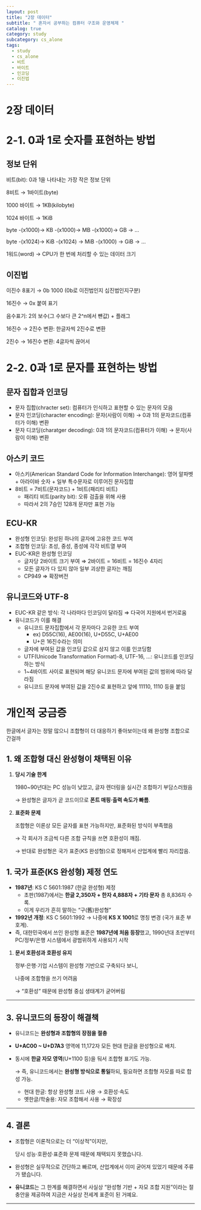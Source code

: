 ```yaml
---
layout: post
title: "2장 데이터"
subtitle: " 혼자서 공부하는 컴퓨터 구조와 운영체제 "
catalog: true
category: study
subcategory: cs_alone
tags:
  - study
  - cs_alone
  - 비트
  - 바이트
  - 인코딩
  - 이진법
---
```


# 2장 데이터

# 2-1. 0과 1로 숫자를 표현하는 방법

## 정보 단위

비트(bit): 0과 1을 나타내는 가장 작은 정보 단위

8비트 → 1바이트(byte)

1000 바이트 → 1KB(kilobyte)

1024 바이트 → 1KiB

byte -(x1000)→ KB -(x1000)→ MB -(x1000)→ GB → …

byte -(x1024)→ KiB -(x1024) → MiB -(x1000) → GiB → …

1워드(word) → CPU가 한 번에 처리할 수 있는 데이터 크기

## 이진법

이진수 8표기 → 0b 1000 (0b로 이진법인지 십진법인지구분)

16진수 → 0x 붙여 표기

음수표기: 2의 보수(그 수보다 큰 2^n에서 뺸값) + 플래그

16진수 → 2진수 변환: 한글자씩 2진수로 변환

2진수 → 16진수 변환: 4글자씩 끊어서

# 2-2. 0과 1로 문자를 표현하는 방법

## 문자 집합과 인코딩

- 문자 집합(chracter set): 컴퓨터가 인식하고 표현할 수 있는 문자의 모음
- 문자 인코딩(character encoding): 문자(사람이 이해) → 0과 1의 문자코드(컴퓨터가 이해) 변환
- 문자 디코딩(charatger decoding): 0과 1의 문자코드(컴퓨터가 이해) → 문자(사람이 이해) 변환

## 아스키 코드

- 아스키(American Standard Code for Information Interchange): 영어 알파벳 + 아라이바 숫자 + 일부 특수문자로 이루어진 문자집합
- 8비트 = 7비트(문자코드) + 1비트(패리티 비트)
    - 패리티 비트(parity bit): 오류 검출을 위해 사용
    - 따라서 2의 7승인 128개 문자만 표현 가능

## ECU-KR

- 완성형 인코딩: 완성된 하나의 글자에 고유한 코드 부여
- 조합형 인코딩: 초성, 중성, 종성에 각각 비트열 부여
- EUC-KR은 완성형 인코딩
    - 글자당 2바이트 크기 부여 ⇒ 2바이트 = 16비트 = 16진수 4자리
    - 모든 글자가 다 있지 않아 일부 괴상한 글자는 깨짐
    - CP949 ⇒ 확장버전

## 유니코드와 UTF-8

- EUC-KR 같은 방식: 각 나라마다 인코딩이 달라짐 ⇒ 다국어 지원에서 번거로움
- 유니코드가 이를 해결
    - 유니코드 문자집합에서 각 문자마다 고유한 코드 부여
        - ex) D55C(16), AE00(16), U+D55C, U+AE00
        - U+은 16진수라는 의미
    - 글자에 부여된 값을 인코딩 값으로 삼지 않고 이를 인코딩함
    - UTF(Unicode Transformation Format)-8, UTF-16, …: 유니코드를 인코딩하는 방식
    - 1~4바이트 사이로 표현되며 해당 유니코드 문자에 부여된 값의 범위에 따라 달라짐
    - 유니코드 문자에 부여된 값을 2진수로 표현하고 앞에 11110, 1110 등을 붙임

# 개인적 궁금증

한글에서 글자는 정말 많으니 조합형이 더 대응하기 좋아보이는데 왜 완성형 조합으로 간걸까

## **1. 왜 조합형 대신 완성형이 채택된 이유**

1. **당시 기술 한계**
    
    1980~90년대는 PC 성능이 낮았고, 글자 렌더링을 실시간 조합하기 부담스러웠음
    
    → 완성형은 글자가 곧 코드이므로 **폰트 매핑·출력 속도가 빠름**.
    
2. **표준화 문제**
    
    조합형은 이론상 모든 글자를 표현 가능하지만, 표준화된 방식이 부족했음
    
    → 각 회사가 조금씩 다른 조합 규칙을 쓰면 호환성이 깨짐.
    
    → 반대로 완성형은 국가 표준(KS 완성형)으로 정해져서 산업계에 빨리 자리잡음.
    

## **1. 국가 표준(KS 완성형) 제정 연도**

- **1987년**: KS C 5601:1987 (한글 완성형) 제정
    - 초판(1987)에서는 **한글 2,350자 + 한자 4,888자 + 기타 문자** 총 8,836자 수록.
    - 이게 우리가 흔히 말하는 “구(舊)완성형”
- **1992년 개정**: KS C 5601:1992 → 나중에 **KS X 1001**로 명칭 변경 (국가 표준 부호계).
- 즉, 대한민국에서 쓰인 완성형 표준은 **1987년에 처음 등장**했고, 1990년대 초반부터 PC/정부/은행 시스템에서 광범위하게 사용되기 시작
1. **문서 호환성과 호환성 유지**
    
    정부·은행·기업 시스템이 완성형 기반으로 구축되다 보니,
    
    나중에 조합형을 쓰기 어려움
    
    → “호환성” 때문에 완성형 중심 생태계가 굳어버림
    

---

## **3. 유니코드의 등장이 해결책**

- 유니코드는 **완성형과 조합형의 장점을 절충**
- **U+AC00 ~ U+D7A3** 영역에 11,172자 모든 현대 한글을 완성형으로 배치.
- 동시에 **한글 자모 영역**(U+1100 등)을 둬서 조합형 표기도 가능.
    
    → 즉, 유니코드에서는 **완성형 방식으로 통일**하되, 필요하면 조합형 자모를 따로 합성 가능.
    
    - 현대 한글: 항상 완성형 코드 사용 → 호환성·속도
    - 옛한글/학술용: 자모 조합해서 사용 → 확장성

---

## **4. 결론**

- 조합형은 이론적으로는 더 “이상적”이지만,
    
    당시 성능·호환성·표준화 문제 때문에 채택되지 못했습니다.
    
- 완성형은 실무적으로 간단하고 빠르며, 산업계에서 이미 굳어져 있었기 때문에 주류가 됐습니다.
- **유니코드**는 그 한계를 해결하면서 사실상 “완성형 기반 + 자모 조합 지원”이라는 절충안을 제공하여 지금은 사실상 전세계 표준이 된 거예요.

---